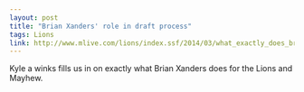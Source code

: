 ```yaml
---
layout: post
title: "Brian Xanders' role in draft process"
tags: Lions
link: http://www.mlive.com/lions/index.ssf/2014/03/what_exactly_does_brian_xander.html
---
```


Kyle a winks fills us in on exactly what Brian Xanders does for the Lions and Mayhew.
